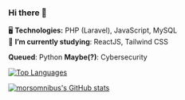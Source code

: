 ### Hi there 👋

:desktop_computer: <strong>Technologies:</strong> PHP (Laravel), JavaScript, MySQL
<br>
🌱 <strong>I’m currently studying</strong>: ReactJS, Tailwind CSS
<br>


<strong>Queued</strong>: Python
<strong>Maybe(?)</strong>: Cybersecurity

<!-- :briefcase: <strong>Current Role:</strong> System/Server Administrator <br> 
⚙️ <strong>What I use:</strong> Ubuntu, Visual Studio Code <br>
-->

[![Top Languages](https://git-readme-stats-gcf75x2nk-morsomnibus.vercel.app/api/top-langs/?username=morsomnibus&layout=compact)](https://github.com/anuraghazra/github-readme-stats)
<br>
<!-- [![morsomnibus's wakatime stats](https://github-readme-stats.vercel.app/api/wakatime?username=morsomnibus)](https://github.com/anuraghazra/github-readme-stats)
<br> -->
[![morsomnibus's GitHub stats](https://git-readme-stats-gcf75x2nk-morsomnibus.vercel.app/api?username=morsomnibus&count_private=true&hide=contribs,prs&show_icons=true)](https://github.com/anuraghazra/github-readme-stats)

<!-- Worked at the following projects which is used by the public to avail the services of the Provincial Government of Laguna: <br> -->
<!-- <a target="_blank" href="https://gad.laguna.gov.ph">Province of Laguna - Gender and Developent Focal Point System</a><br> -->
<!-- <a target="_blank" href="https://iskolar.laguna.gov.ph">Scholarship Program of Laguna</a><br> -->
<!-- <a target="_blank" href="https://covid19.laguna.gov.ph">Laguna COVID19 Infection Map</a><br> -->
<!-- and many other in-house projects that is used by the offices/departments. -->
<!--
**morsomnibus/morsomnibus** is a ✨ _special_ ✨ repository because its `README.md` (this file) appears on your GitHub profile.

Here are some ideas to get you started:

- 🔭 I’m currently working on ...
- 🌱 I’m currently learning ...
- 👯 I’m looking to collaborate on ...
- 🤔 I’m looking for help with ...
- 💬 Ask me about ...
- 📫 How to reach me: ...
- 😄 Pronouns: ...
- ⚡ Fun fact: ...
-->
